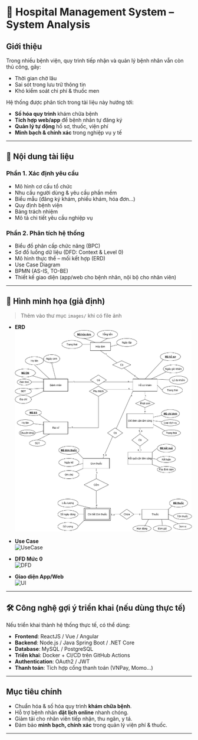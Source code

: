 # 🏥 Hospital Management System – System Analysis


## Giới thiệu
Trong nhiều bệnh viện, quy trình tiếp nhận và quản lý bệnh nhân vẫn còn thủ công, gây:
- Thời gian chờ lâu
- Sai sót trong lưu trữ thông tin
- Khó kiểm soát chi phí & thuốc men

Hệ thống được phân tích trong tài liệu này hướng tới:
- **Số hóa quy trình** khám chữa bệnh
- **Tích hợp web/app** để bệnh nhân tự đăng ký
- **Quản lý tự động** hồ sơ, thuốc, viện phí
- **Minh bạch & chính xác** trong nghiệp vụ y tế

---

## 📂 Nội dung tài liệu

### Phần 1. Xác định yêu cầu
- Mô hình cơ cấu tổ chức
- Nhu cầu người dùng & yêu cầu phần mềm
- Biểu mẫu (đăng ký khám, phiếu khám, hóa đơn…)
- Quy định bệnh viện
- Bảng trách nhiệm
- Mô tả chi tiết yêu cầu nghiệp vụ

### Phần 2. Phân tích hệ thống
- Biểu đồ phân cấp chức năng (BPC)
- Sơ đồ luồng dữ liệu (DFD: Context & Level 0)
- Mô hình thực thể – mối kết hợp (ERD)
- Use Case Diagram
- BPMN (AS-IS, TO-BE)
- Thiết kế giao diện (app/web cho bệnh nhân, nội bộ cho nhân viên)

---

## 📸 Hình minh họa (giả định)
> Thêm vào thư mục `images/` khi có file ảnh

- **ERD**  
  ![ERD](images/erd.png)

- **Use Case**  
  ![UseCase](images/UseCase.png)

- **DFD Mức 0**  
  ![DFD](images/DFD_Level0.png)

- **Giao diện App/Web**  
  ![UI](images/UI.png)

---

## 🛠️ Công nghệ gợi ý triển khai (nếu dùng thực tế)
Nếu triển khai thành hệ thống thực tế, có thể dùng:
- **Frontend**: ReactJS / Vue / Angular
- **Backend**: Node.js / Java Spring Boot / .NET Core
- **Database**: MySQL / PostgreSQL
- **Triển khai**: Docker + CI/CD trên GitHub Actions
- **Authentication**: OAuth2 / JWT
- **Thanh toán**: Tích hợp cổng thanh toán (VNPay, Momo…)

---


## Mục tiêu chính
- Chuẩn hóa & số hóa quy trình **khám chữa bệnh**.
- Hỗ trợ bệnh nhân **đặt lịch online** nhanh chóng.
- Giảm tải cho nhân viên tiếp nhận, thu ngân, y tá.
- Đảm bảo **minh bạch, chính xác** trong quản lý viện phí & thuốc.

---
